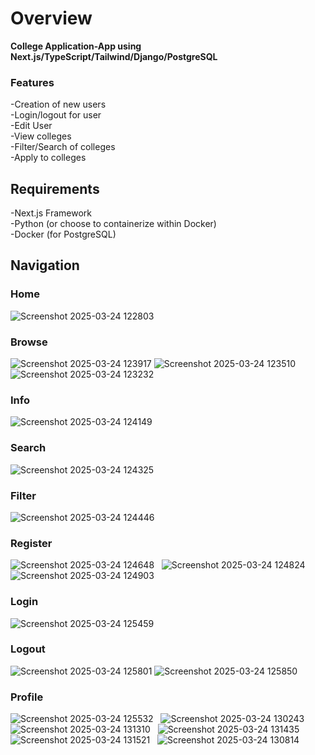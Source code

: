 # Overview

**College Application-App using Next.js/TypeScript/Tailwind/Django/PostgreSQL**

### Features

-Creation of new users  
-Login/logout for user  
-Edit User  
-View colleges  
-Filter/Search of colleges  
-Apply to colleges  

## Requirements

-Next.js Framework  
-Python (or choose to containerize within Docker)  
-Docker (for PostgreSQL)

## Navigation
### Home
![Screenshot 2025-03-24 122803](https://github.com/user-attachments/assets/a7765778-7e1f-4723-8f3e-6c3f4320f5d1)
### Browse
![Screenshot 2025-03-24 123917](https://github.com/user-attachments/assets/d7b4797d-825e-4c05-ab96-08a6c7784c32)
![Screenshot 2025-03-24 123510](https://github.com/user-attachments/assets/5a74c7d4-1c3f-4a61-8bbc-4708e68335bf)
![Screenshot 2025-03-24 123232](https://github.com/user-attachments/assets/417f3416-c76a-486a-9b50-3044178b6be8)
### Info
![Screenshot 2025-03-24 124149](https://github.com/user-attachments/assets/77ddabbe-f7d6-4933-be50-e43f819aec89)
### Search
![Screenshot 2025-03-24 124325](https://github.com/user-attachments/assets/b3fc8764-c757-4438-a3ad-52791aaec7b2)
### Filter
![Screenshot 2025-03-24 124446](https://github.com/user-attachments/assets/a229803b-f07a-496b-ae6b-592b74b38255)
### Register
![Screenshot 2025-03-24 124648](https://github.com/user-attachments/assets/683ea577-36e4-4c0b-8750-de87b6d718f3)
&nbsp;
![Screenshot 2025-03-24 124824](https://github.com/user-attachments/assets/3e6be1c1-284b-4aaa-8ece-9821f1d95f42)
&nbsp;
![Screenshot 2025-03-24 124903](https://github.com/user-attachments/assets/62104064-ef1f-4213-8c86-663f9b929fa9)
### Login
![Screenshot 2025-03-24 125459](https://github.com/user-attachments/assets/6d4458a1-cb6e-40b7-8f6d-b4168e7c675d)
### Logout
![Screenshot 2025-03-24 125801](https://github.com/user-attachments/assets/e69b8606-2c45-4c84-838d-f744f744053f)
![Screenshot 2025-03-24 125850](https://github.com/user-attachments/assets/ecdac483-9132-443f-8317-852dbbe64e5f)
### Profile
![Screenshot 2025-03-24 125532](https://github.com/user-attachments/assets/109eb0ff-5aab-4726-aa17-d448c61e667f)
&nbsp;
![Screenshot 2025-03-24 130243](https://github.com/user-attachments/assets/f537b31f-59c3-49af-9d5f-947cc3ed21cc)
&nbsp;
![Screenshot 2025-03-24 131310](https://github.com/user-attachments/assets/4e907c6e-55ed-4859-adef-3b79e58bdf97)
&nbsp;
![Screenshot 2025-03-24 131435](https://github.com/user-attachments/assets/e7624cf3-ce5e-4fe7-958a-7d5f4f0fd35b)
&nbsp;
![Screenshot 2025-03-24 131521](https://github.com/user-attachments/assets/cf4d5a52-e7a4-4f76-8364-dd2d99db7d92)
&nbsp;
![Screenshot 2025-03-24 130814](https://github.com/user-attachments/assets/8c810bf1-633a-40cb-a2ae-5c7b92715739)


























